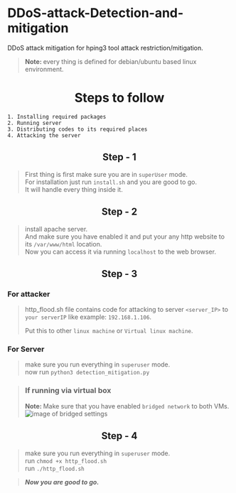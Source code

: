 # DDoS-attack-Detection-and-mitigation
DDoS attack mitigation for hping3 tool attack restriction/mitigation.

> <b>Note: </b>every thing is defined for debian/ubuntu based linux environment.
# <center>Steps to follow</center>
    1. Installing required packages
    2. Running server
    3. Distributing codes to its required places
    4. Attacking the server

## <center>Step - 1</center>
> First thing is first make sure you are in `superUser` mode.
> </br>For installation just run `install.sh` and you are good to go.
> </br>It will handle every thing inside it.

## <center>Step - 2</center>
> install apache server.
> </br>And make sure you have enabled it and put your any http website to its `/var/www/html` location.
> </br>Now you can access it via running `localhost` to the web browser.

## <center>Step - 3</center>

### For attacker
>http_flood.sh file contains code for attacking to server `<server_IP>` to `your serverIP` like example: `192.168.1.106`.
>
> Put this  to other `linux machine` or `Virtual linux machine`.

### For Server
> make sure you run everything in `superuser` mode.
> </br>now run `python3 detection_mitigation.py`

> ### If running via virtual box
> <b>Note: </b>Make sure that you have enabled `bridged network` to both VMs.
![image of bridged settings](https://www.howtogeek.com/wp-content/uploads/2012/08/ximage319.png.pagespeed.gp+jp+jw+pj+ws+js+rj+rp+rw+ri+cp+md.ic.wub4WwKyDv.png)

## <center>Step - 4</center>
> make sure you run everything in `superuser` mode.
> </br>run ```chmod +x http_flood.sh```
> </br>run ```./http_flood.sh```

> <b><i>Now you are good to go.</i></b>
